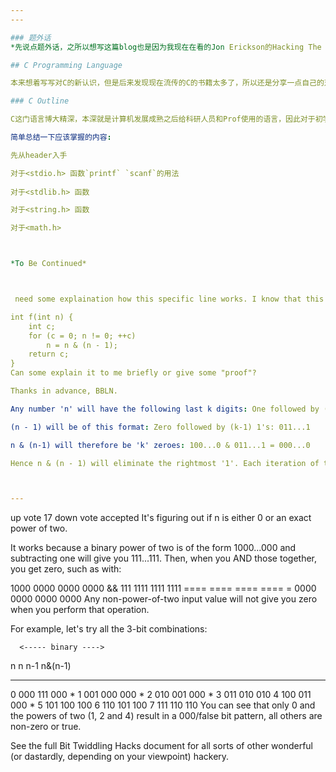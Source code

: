 ```yaml
---
---

### 题外话 
*先说点题外话，之所以想写这篇blog也是因为我现在在看的Jon Erickson的Hacking The Art of Exploitation。看过之后对C Programming有了完全不一样的看法，其实随着后来接触的Programming Language越来越多，自己对Programming的认识也越来越深入，接触了函数式的Haskell，脚本语言的Python Ruby，发现对C、C++又有了全新的认识。 If you think you know C Programming pretty well, strongly recommand you the book written by Jon Erickson. *

## C Programming Language

本来想着写写对C的新认识，但是后来发现现在流传的C的书籍太多了，所以还是分享一点自己的对于C的总结，这样读者（话说我还不知道读者会是谁...或者会不会有读者）可以自己有针对性的去看书。

### C Outline

C这门语言博大精深，本深就是计算机发展成熟之后给科研人员和Prof使用的语言，因此对于初学者来说就像一把双刃剑，一方面是Powerful，另一方面是Creating Vulnerbilities without acknowledge。强调一下，C这门语言的设计思想就是使用者比设计者更知道自己要做什么，因此很多的地方需要自己去注意。

简单总结一下应该掌握的内容:

先从header入手

对于<stdio.h> 函数`printf` `scanf`的用法
 
对于<stdlib.h> 函数

对于<string.h> 函数

对于<math.h>



*To Be Continued*



 need some explaination how this specific line works. I know that this function counts the number of 1's bits, but how exactly this line clears the rightmost 1 bit?

int f(int n) {
    int c;
    for (c = 0; n != 0; ++c) 
        n = n & (n - 1);
    return c;
}
Can some explain it to me briefly or give some "proof"?

Thanks in advance, BBLN.

Any number 'n' will have the following last k digits: One followed by (k-1) zeroes: 100...0 Note that k can be 1 in which case there are no zeroes.

(n - 1) will be of this format: Zero followed by (k-1) 1's: 011...1

n & (n-1) will therefore be 'k' zeroes: 100...0 & 011...1 = 000...0

Hence n & (n - 1) will eliminate the rightmost '1'. Each iteration of this will basically remove the rightmost '1' digit and hence you can count the number of 1's.



---
```



up vote
17
down vote
accepted
It's figuring out if n is either 0 or an exact power of two.

It works because a binary power of two is of the form 1000...000 and subtracting one will give you 111...111. Then, when you AND those together, you get zero, such as with:

   1000 0000 0000 0000
&&  111 1111 1111 1111
   ==== ==== ==== ====
 = 0000 0000 0000 0000
Any non-power-of-two input value will not give you zero when you perform that operation.

For example, let's try all the 3-bit combinations:

      <----- binary ---->
 n     n    n-1   n&(n-1)
---   ---   ---   -------
 0    000   111     000 *
 1    001   000     000 *
 2    010   001     000 *
 3    011   010     010
 4    100   011     000 *
 5    101   100     100
 6    110   101     100
 7    111   110     110
You can see that only 0 and the powers of two (1, 2 and 4) result in a 000/false bit pattern, all others are non-zero or true.

See the full Bit Twiddling Hacks document for all sorts of other wonderful (or dastardly, depending on your viewpoint) hackery.

